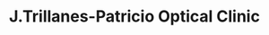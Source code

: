 ---
title: "J.Trillanes-Patricio Optical Clinic"
url: /angono/j-trillanes-patricio-optical-clinic/
shop: Optiker
---